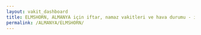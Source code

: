 ```yaml
---
layout: vakit_dashboard
title: ELMSHORN, ALMANYA için iftar, namaz vakitleri ve hava durumu - ilçe/eyalet seç
permalink: /ALMANYA/ELMSHORN/
---
```


<script type="text/javascript">
  var GLOBAL_COUNTRY = 'ALMANYA';
  var GLOBAL_CITY = 'ELMSHORN';
  var GLOBAL_STATE = '';
  var lat = 72;
  var lon = 21;
</script>
